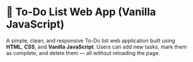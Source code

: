 # 📝 To-Do List Web App (Vanilla JavaScript)

A simple, clean, and responsive To-Do list web application built using **HTML**, **CSS**, and **Vanilla JavaScript**. 
Users can add new tasks, mark them as complete, and delete them — all without reloading the page.
